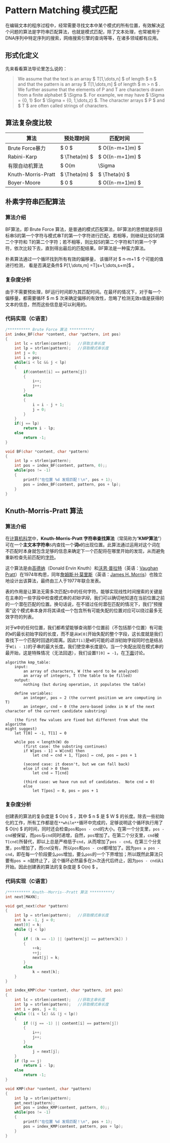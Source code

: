 # Pattern Matching 模式匹配

在编辑文本的程序过程中，经常需要寻找文本中某个模式的所有位置，有效解决这个问题的算法是字符串匹配算法，也就是模式匹配，除了文本处理，也常被用于DNA序列中特定序列的搜索，网络搜索引擎的查询等等，在诸多领域都有应用。

## 形式化定义

先来看看算法导论里怎么说的：

> We assume that the text is an array $ T[1,\dots,n] $ of length $ n $ and that the pattern is an array $ T[1,\dots,m] $ of length $ m > n $ . We further assume that the elements of P and T are characters drawn from a finite alphabet $ \Sigma $. For example, we may have $ \Sigma = \{0, 1\} $or $ \Sigma = \{0, 1,\dots,z\} $. The character arrays $ P $ and $ T $ are often called strings of characters.

## 算法复杂度比较

| 算法                 | 预处理时间            | 匹配时间            |
| ------------------ | ---------------- | --------------- |
| Brute Force暴力      | $ 0 $            | $ O((n-m+1)m) $ |
| Rabini-Karp        | $ \Theta(m) $    | $ O((n-m+1)m) $ |
| 有限自动机算法            | $ O(m|\Sigma|) $ | $ \Theta(n) $   |
| Knuth-Morris-Pratt | $ \Theta(m) $    | $ \Theta(n) $   |
| Boyer-Moore        | $ 0 $            | $ O((n-m+1)m) $ |

## 朴素字符串匹配算法

### 算法介绍

BF算法，即 Brute Force 算法，是普通的模式匹配算法，BF算法的思想就是将目标串S的第一个字符与模式串T的第一个字符进行匹配，若相等，则继续比较S的第二个字符和 T的第二个字符；若不相等，则比较S的第二个字符和T的第一个字符，依次比较下去，直到得出最后的匹配结果。BF算法是一种蛮力算法。

朴素算法通过一个循环找到所有有效的偏移量， 该循环对 $ n-m+1 $ 个可能的值进行检测， 看是否满足条件$ P[1,\dots,m] =T[s+1,\dots,s+m]$ 。

### 复杂度分析

由于不需要预处理，BF运行时间即为其匹配时间。在最坏的情况下，对于每一个偏移量，都需要循环 $ m $ 次来确定偏移的有效性，忽略了检测无效s值是获得的文本的信息，然而这些信息是可以利用的。

### 代码实现（C语言）

```c
/********** Brute Force 算法 **********/
int index_BF(char *content, char *pattern, int pos)
{
    int lc = strlen(content);   //获取主串长度
    int lp = strlen(pattern);   //获取模式串长度
    int j = 0;
    int i = pos;
    while(i < lc && j < lp)
    {
        if(content[i] == pattern[j])
        {
            i++;
            j++;
        }
        else
        {
            i = i - j + 1;
            j = 0;
        }
    }
    if(j == lp)
        return i - lp;
    else
        return -1;
}

void BF(char *content, char *pattern)
{
    int lp = strlen(pattern);
    int pos = index_BF(content, pattern, 0);;
    while(pos != -1)
    {
        printf("在位置 %d 发现匹配！\n", pos + 1);
        pos = index_BF(content, pattern, pos + lp);
    }
}
```

## Knuth-Morris-Pratt 算法

### 算法介绍

在[计算机科学](https://zh.wikipedia.org/wiki/%E8%AE%A1%E7%AE%97%E6%9C%BA%E7%A7%91%E5%AD%A6)中，**Knuth-Morris-Pratt 字符串查找算法**（常简称为“**KMP算法**”）可在一个**主文本字符串**`S`内查找一个**词**`W`的出现位置。此算法通过运用对这个词在不匹配时本身就包含足够的信息来确定下一个匹配将在哪里开始的发现，从而避免重新检查先前匹配的[字符](https://zh.wikipedia.org/wiki/%E5%AD%97%E7%AC%A6)。

这个算法是由[高德纳](https://zh.wikipedia.org/wiki/%E9%AB%98%E5%BE%B7%E7%BA%B3)（Donald Ervin Knuth）和[沃恩·普拉特](https://zh.wikipedia.org/w/index.php?title=%E6%B2%83%E6%81%A9%C2%B7%E6%99%AE%E6%8B%89%E7%89%B9&action=edit&redlink=1)（英语：[Vaughan Pratt](https://en.wikipedia.org/wiki/Vaughan_Pratt)）在1974年构思，同年[詹姆斯·H·莫里斯](https://zh.wikipedia.org/w/index.php?title=%E8%A9%B9%E5%A7%86%E6%96%AF%C2%B7H%C2%B7%E8%8E%AB%E9%87%8C%E6%96%AF&action=edit&redlink=1)（英语：[James H. Morris](https://en.wikipedia.org/wiki/James_H._Morris)）也独立地设计出该算法，最终由三人于1977年联合发表。

表的作用是让算法无需多次匹配`S`中的任何字符。能够实现线性时间搜索的关键是在主串的一些字段中检查模式串的*初始字段*，我们可以确切地知道在当前位置之前的一个潜在匹配的位置。换句话说，在不错过任何潜在匹配的情况下，我们"预搜索"这个模式串本身并将其译成一个包含所有可能失配的位置对应可以绕过最多无效字符的列表。

对于`W`中的任何位置，我们都希望能够查询那个位置前（不包括那个位置）有可能的`W`的最长初始字段的长度，而不是从`W[0]`开始失配的整个字段，这长度就是我们查找下一个匹配时回退的距离。因此`T[i]`是`W`的可能的*适当*初始字段同时也是结丛于`W[i - 1]`的子串的最大长度。我们使空串长度是0。当一个失配出现在模式串的最开始，这是特殊情况（无法回退），我们设置`T[0] = -1`，在[下面](https://zh.wikipedia.org/wiki/%E5%85%8B%E5%8A%AA%E6%96%AF-%E8%8E%AB%E9%87%8C%E6%96%AF-%E6%99%AE%E6%8B%89%E7%89%B9%E7%AE%97%E6%B3%95#.E5.BB.BA.E7.AB.8B.E8.A1.A8.E7.AE.97.E6.B3.95.E7.9A.84.E4.BC.AA.E4.BB.A3.E7.A0.81.E7.9A.84.E8.A7.A3.E9.87.8A)讨论。

```algorithm
algorithm kmp_table:
    input:
        an array of characters, W (the word to be analyzed)
        an array of integers, T (the table to be filled)
    output:
        nothing (but during operation, it populates the table)

    define variables:
        an integer, pos ← 2 (the current position we are computing in T)
        an integer, cnd ← 0 (the zero-based index in W of the next 
character of the current candidate substring)

    (the first few values are fixed but different from what the algorithm 
might suggest)
    let T[0] ← -1, T[1] ← 0

    while pos < length(W) do
        (first case: the substring continues)
        if W[pos - 1] = W[cnd] then
            let cnd ← cnd + 1, T[pos] ← cnd, pos ← pos + 1

        (second case: it doesn't, but we can fall back)
        else if cnd > 0 then
            let cnd ← T[cnd]

        (third case: we have run out of candidates.  Note cnd = 0)
        else
            let T[pos] ← 0, pos ← pos + 1
```

### 复杂度分析

创建表的算法的复杂度是 $ O(n) $ ，其中 $ n $ 是 $ W $ 的长度。除去一些初始化的工作，所有工作都是在`**while**`循环中完成的，足够说明这个循环执行用了 $ O(n) $ 的时间，同时还会检查`pos`和`pos - cnd`的大小。在第一个分支里，`pos - cnd`被保留，而`pos`与`cnd`同时递增，自然，`pos`增加了。在第二个分支里，`cnd`被`T[cnd]`所替代，即以上总是严格低于`cnd`，从而增加了`pos - cnd`。在第三个分支里，`pos`增加了，而`cnd`没有，所以`pos`和`pos - cnd`都增加了。因为`pos ≥ pos - cnd`，即在每一个阶段要么`pos`增加，要么`pos`的一个下界增加；所以既然此算法只要有`pos = n`就终止了，这个循环必然最多在`2n`次迭代后终止，因为`pos - cnd`从`1`开始。因此创建表的算法的复杂度是 $ O(n) $ 。

### 代码实现（C语言）

```c
/********** Knuth--Morris--Pratt 算法 **********/
int next[MAXN];

void get_next(char *pattern)
{
    int lp = strlen(pattern);   //获取模式串长度
    int k = -1, j = 0;
    next[0] = k;
    while (j < lp)
    {
        if ( (k == -1) || (pattern[j] == pattern[k]) )
        {
            ++k;
            ++j;
            next[j] = k;
        }
        else
            k = next[k];
    }
}

int index_KMP(char *content, char *pattern, int pos)  
{
    int lc = strlen(content);   //获取主串长度
    int lp = strlen(pattern);   //获取模式串长度
    int i = pos, j = 0;
    while ((i < lc) && (j < lp))
    {
        if ((j == -1) || content[i] == pattern[j])
        {  
            i++;
            j++;
        }
        else
            j = next[j];
    }
    if (lp == j)
        return i - lp;
    else
        return -1;
}

void KMP(char *content, char *pattern)
{
    int lp = strlen(pattern);
    get_next(pattern);
    int pos = index_KMP(content, pattern, 0);;
    while(pos != -1)
    {
        printf("在位置 %d 发现匹配！\n", pos + 1);
        pos = index_KMP(content, pattern, pos + lp);
    }
}
```